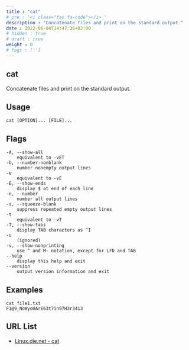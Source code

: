 ```yaml
---
title : "cat"
# pre : '<i class="fas fa-code"></i> '
description : "Concatenate files and print on the standard output."
date : 2022-06-04T14:47:36+02:00
# hidden : true
# draft : true
weight : 0
# tags : ['']
---
```


## cat

Concatenate files and print on the standard output.

## Usage

```plain
cat [OPTION]... [FILE]...
```

## Flags

```plain
-A, --show-all
    equivalent to -vET
-b, --number-nonblank
    number nonempty output lines
-e
    equivalent to -vE
-E, --show-ends
    display $ at end of each line
-n, --number
    number all output lines
-s, --squeeze-blank
    suppress repeated empty output lines
-t
    equivalent to -vT
-T, --show-tabs
    display TAB characters as ^I
-u
    (ignored)
-v, --show-nonprinting
    use ^ and M- notation, except for LFD and TAB
--help
    display this help and exit
--version
    output version information and exit
```

## Examples

```plain
cat file1.txt
F1@9_NoWyoUArE63t7in97H3r3413
```

## URL List

- [Linux.die.net - cat](https://linux.die.net/man/1/cat)
